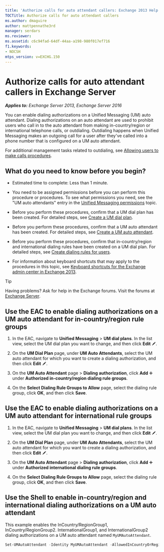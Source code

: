 ```yaml
---
title: 'Authorize calls for auto attendant callers: Exchange 2013 Help'
TOCTitle: Authorize calls for auto attendant callers
ms.author: dmaguire
author: mattpennathe3rd
manager: serdars
ms.reviewer:
ms.assetid: c6c94fad-64df-44aa-a198-980f017ef716
f1.keywords:
- NOCSH
mtps_version: v=EXCHG.150
---
```


# Authorize calls for auto attendant callers in Exchange Server

_**Applies to:** Exchange Server 2013, Exchange Server 2016_

You can enable dialing authorizations on a Unified Messaging (UM) auto attendant. Dialing authorizations on an auto attendant are used to prohibit users who call in to the auto attendant from making in-country/region or international telephone calls, or outdialing. Outdialing happens when Unified Messaging makes an outgoing call for a user after they've called into a phone number that is configured on a UM auto attendant.

For additional management tasks related to outdialing, see [Allowing users to make calls procedures](allow-users-to-make-calls-procedures-exchange-2013-help.md).

## What do you need to know before you begin?

- Estimated time to complete: Less than 1 minute.

- You need to be assigned permissions before you can perform this procedure or procedures. To see what permissions you need, see the "UM auto attendants" entry in the [Unified Messaging permissions](unified-messaging-permissions-exchange-2013-help.md) topic.

- Before you perform these procedures, confirm that a UM dial plan has been created. For detailed steps, see [Create a UM dial plan](create-um-dial-plan-exchange-2013-help.md).

- Before you perform these procedures, confirm that a UM auto attendant has been created. For detailed steps, see [Create a UM auto attendant](create-a-um-auto-attendant-exchange-2013-help.md).

- Before you perform these procedures, confirm that in-country/region and international dialing rules have been created on a UM dial plan. For detailed steps, see [Create dialing rules for users](create-dialing-rules-exchange-2013-help.md).

- For information about keyboard shortcuts that may apply to the procedures in this topic, see [Keyboard shortcuts for the Exchange admin center in Exchange 2013](keyboard-shortcuts-in-the-exchange-admin-center-2013-help.md).

> [!TIP]
> Having problems? Ask for help in the Exchange forums. Visit the forums at [Exchange Server](https://go.microsoft.com/fwlink/p/?linkId=60612).

## Use the EAC to enable dialing authorizations on a UM auto attendant for in-country/region rule groups

1. In the EAC, navigate to **Unified Messaging** \> **UM dial plans**. In the list view, select the UM dial plan you want to change, and then click **Edit** ![Edit icon](images/ITPro_EAC_EditIcon.gif).

2. On the **UM Dial Plan** page, under **UM Auto Attendants**, select the UM auto attendant for which you want to create a dialing authorization, and then click **Edit** ![Edit icon](images/ITPro_EAC_EditIcon.gif).

3. On the **UM Auto Attendant** page \> **Dialing authorization**, click **Add** ![Add Icon](images/ITPro_EAC_AddIcon.gif) under **Authorized in-country/region dialing rule groups**.

4. On the **Select Dialing Rule Groups to Allow** page, select the dialing rule group, click **OK**, and then click **Save**.

## Use the EAC to enable dialing authorizations on a UM auto attendant for international rule groups

1. In the EAC, navigate to **Unified Messaging** \> **UM dial plans**. In the list view, select the UM dial plan you want to change, and then click **Edit** ![Edit icon](images/ITPro_EAC_EditIcon.gif).

2. On the **UM Dial Plan** page, under **UM Auto Attendants**, select the UM auto attendant for which you want to create a dialing authorization, and then click **Edit** ![Edit icon](images/ITPro_EAC_EditIcon.gif).

3. On the **UM Auto Attendant** page \> **Dialing authorization**, click **Add** ![Add Icon](images/ITPro_EAC_AddIcon.gif) under **Authorized international dialing rule groups**.

4. On the **Select Dialing Rule Groups to Allow** page, select the dialing rule group, click **OK**, and then click **Save**.

## Use the Shell to enable in-country/region and international dialing authorizations on a UM auto attendant

This example enables the InCountry/RegionGroup1, InCountry/RegionGroup2. InternationalGroup1, and InternationalGroup2 dialing authorizations on a UM auto attendant named `MyUMAutoAttendant`.

```powershell
Set-UMAutoAttendant -Identity MyUMAutoAttendant -AllowedInCountryOrRegionGroups InCountry/RegionGroup1,InCountry/RegionGroup2 -AllowedInternationalGroups InternationalGroup1,InternationalGroup2
```
